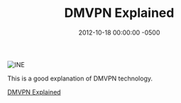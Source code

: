 ﻿---
layout: post
title:  DMVPN Explained
date:   2012-10-18 00:00:00 -0500
categories: IT
---






<img alt="INE" src="http://blogcdn2.ine.com/wp-content/themes/problog/problog/images/logo-trans.png"/>

This is a good explanation of DMVPN technology.

<a href="http://blog.ine.com/2008/08/02/dmvpn-explained/">DMVPN Explained</a>


